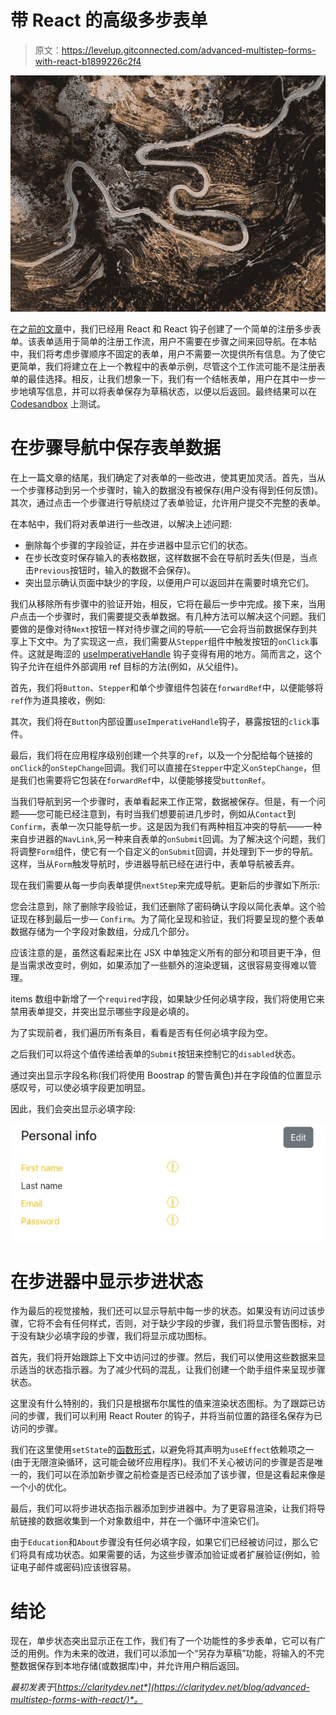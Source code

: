 # 带 React 的高级多步表单

> 原文：<https://levelup.gitconnected.com/advanced-multistep-forms-with-react-b1899226c2f4>

![](img/a89ed7368047760d49e3bec69f8bd221.png)

在[之前的文章](https://javascript.plainenglish.io/build-a-multistep-form-with-react-hook-form-24f9398dc049)中，我们已经用 React 和 React 钩子创建了一个简单的注册多步表单。该表单适用于简单的注册工作流，用户不需要在步骤之间来回导航。在本帖中，我们将考虑步骤顺序不固定的表单，用户不需要一次提供所有信息。为了使它更简单，我们将建立在上一个教程中的表单示例，尽管这个工作流可能不是注册表单的最佳选择。相反，让我们想象一下，我们有一个结帐表单，用户在其中一步一步地填写信息，并可以将表单保存为草稿状态，以便以后返回。最终结果可以在 [Codesandbox](https://codesandbox.io/s/vigorous-kalam-78hdcy) 上测试。

# 在步骤导航中保存表单数据

在上一篇文章的结尾，我们确定了对表单的一些改进，使其更加灵活。首先，当从一个步骤移动到另一个步骤时，输入的数据没有被保存(用户没有得到任何反馈)。其次，通过点击一个步骤进行导航绕过了表单验证，允许用户提交不完整的表单。

在本帖中，我们将对表单进行一些改进，以解决上述问题:

*   删除每个步骤的字段验证，并在步进器中显示它们的状态。
*   在步长改变时保存输入的表格数据，这样数据不会在导航时丢失(但是，当点击`Previous`按钮时，输入的数据不会保存)。
*   突出显示确认页面中缺少的字段，以便用户可以返回并在需要时填充它们。

我们从移除所有步骤中的验证开始，相反，它将在最后一步中完成。接下来，当用户点击一个步骤时，我们需要提交表单数据。有几种方法可以解决这个问题。我们要做的是像对待`Next`按钮一样对待步骤之间的导航——它会将当前数据保存到共享上下文中。为了实现这一点，我们需要从`Stepper`组件中触发按钮的`onClick`事件。这就是晦涩的 [useImperativeHandle](https://reactjs.org/docs/hooks-reference.html#useimperativehandle) 钩子变得有用的地方。简而言之，这个钩子允许在组件外部调用 ref 目标的方法(例如，从父组件)。

首先，我们将`Button`、`Stepper`和单个步骤组件包装在`forwardRef`中，以便能够将`ref`作为道具接收，例如:

其次，我们将在`Button`内部设置`useImperativeHandle`钩子，暴露按钮的`click`事件。

最后，我们将在应用程序级别创建一个共享的`ref`，以及一个分配给每个链接的`onClick`的`onStepChange`回调。我们可以直接在`Stepper`中定义`onStepChange`，但是我们也需要将它包装在`forwardRef`中，以便能够接受`buttonRef`。

当我们导航到另一个步骤时，表单看起来工作正常，数据被保存。但是，有一个问题——您可能已经注意到，有时当我们想要前进几步时，例如从`Contact`到`Confirm`，表单一次只能导航一步。这是因为我们有两种相互冲突的导航——一种来自步进器的`NavLink`,另一种来自表单的`onSubmit`回调。为了解决这个问题，我们将调整`Form`组件，使它有一个自定义的`onSubmit`回调，并处理到下一步的导航。这样，当从`Form`触发导航时，步进器导航已经在进行中，表单导航被丢弃。

现在我们需要从每一步向表单提供`nextStep`来完成导航。更新后的步骤如下所示:

您会注意到，除了删除字段验证，我们还删除了密码确认字段以简化表单。这个验证现在移到最后一步— `Confirm`。为了简化呈现和验证，我们将要呈现的整个表单数据存储为一个字段对象数组，分成几个部分。

应该注意的是，虽然这看起来比在 JSX 中单独定义所有的部分和项目更干净，但是当需求改变时，例如，如果添加了一些额外的渲染逻辑，这很容易变得难以管理。

items 数组中新增了一个`required`字段，如果缺少任何必填字段，我们将使用它来禁用表单提交，并突出显示哪些字段是必填的。

为了实现前者，我们遍历所有条目，看看是否有任何必填字段为空。

之后我们可以将这个值传递给表单的`Submit`按钮来控制它的`disabled`状态。

通过突出显示字段名称(我们将使用 Boostrap 的警告黄色)并在字段值的位置显示感叹号，可以使必填字段更加明显。

因此，我们会突出显示必填字段:

![](img/00430fba3698e55df2f40000a182110c.png)

# 在步进器中显示步进状态

作为最后的视觉接触，我们还可以显示导航中每一步的状态。如果没有访问过该步骤，它将不会有任何样式，否则，对于缺少字段的步骤，我们将显示警告图标，对于没有缺少必填字段的步骤，我们将显示成功图标。

首先，我们将开始跟踪上下文中访问过的步骤。然后，我们可以使用这些数据来显示适当的状态指示器。为了减少代码的混乱，让我们创建一个助手组件来呈现步骤状态。

这里没有什么特别的，我们只是根据布尔属性的值来渲染状态图标。为了跟踪已访问的步骤，我们可以利用 React Router 的钩子，并将当前位置的路径名保存为已访问的步骤。

我们在这里使用`setState`的[函数形式](https://reactjs.org/docs/hooks-reference.html#functional-updates)，以避免将其声明为`useEffect`依赖项之一(由于无限渲染循环，这可能会破坏应用程序)。我们不关心被访问的步骤是否是唯一的，我们可以在添加新步骤之前检查是否已经添加了该步骤，但是这看起来像是一个小的优化。

最后，我们可以将步进状态指示器添加到步进器中。为了更容易渲染，让我们将导航链接的数据收集到一个对象数组中，并在一个循环中渲染它们。

由于`Education`和`About`步骤没有任何必填字段，如果它们已经被访问过，那么它们将具有成功状态。如果需要的话，为这些步骤添加验证或者扩展验证(例如，验证电子邮件或密码)应该很容易。

# 结论

现在，单步状态突出显示正在工作，我们有了一个功能性的多步表单，它可以有广泛的用例。作为未来的改进，我们可以添加一个“另存为草稿”功能，将输入的不完整数据保存到本地存储(或数据库)中，并允许用户稍后返回。

*最初发表于*[*https://claritydev.net*](https://claritydev.net/blog/advanced-multistep-forms-with-react/)*。*